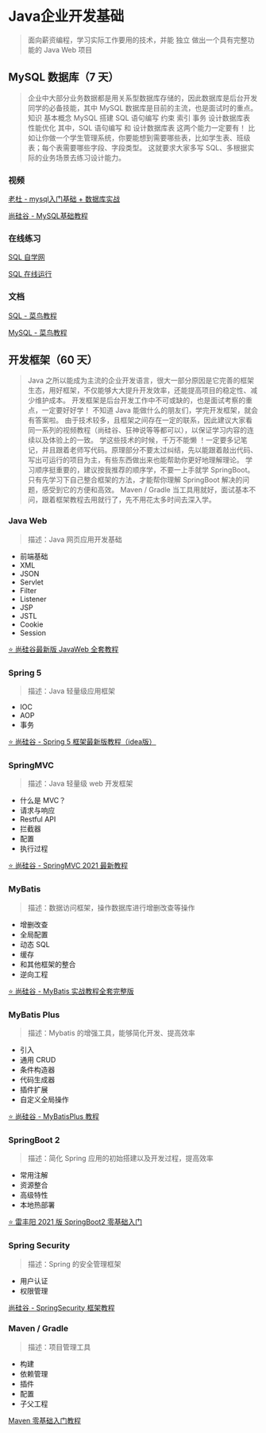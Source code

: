 # Java企业开发基础

> 面向薪资编程，学习实际工作要用的技术，并能 独立 做出一个具有完整功能的 Java Web 项目

## MySQL 数据库（7 天）

> 企业中大部分业务数据都是用关系型数据库存储的，因此数据库是后台开发同学的必备技能，其中 MySQL 数据库是目前的主流，也是面试时的重点。
> 知识
> 基本概念
> MySQL 搭建
> SQL 语句编写
> 约束
> 索引
> 事务
> 设计数据库表
> 性能优化
> 其中，SQL 语句编写 和 设计数据库表 这两个能力一定要有！
> 比如让你做一个学生管理系统，你要能想到需要哪些表，比如学生表、班级表；每个表需要哪些字段、字段类型。
> 这就要求大家多写 SQL、多根据实际的业务场景去练习设计能力。

### 视频

[老杜 - mysql入门基础 + 数据库实战](https://www.bilibili.com/video/BV1Vy4y1z7EX)


[尚硅谷 - MySQL基础教程](https://www.bilibili.com/video/BV1xW411u7ax)

### 在线练习

[SQL 自学网](http://xuesql.cn/)


[SQL 在线运行](https://www.bejson.com/runcode/sql/)

### 文档

[SQL - 菜鸟教程](https://www.runoob.com/sql/sql-tutorial.html)


[MySQL - 菜鸟教程](https://www.runoob.com/mysql/mysql-tutorial.html)

## 开发框架（60 天）

> Java 之所以能成为主流的企业开发语言，很大一部分原因是它完善的框架生态，用好框架，不仅能够大大提升开发效率，还能提高项目的稳定性、减少维护成本。
> 开发框架是后台开发工作中不可或缺的，也是面试考察的重点，一定要好好学！
> 不知道 Java 能做什么的朋友们，学完开发框架，就会有答案啦。
> 由于技术较多，且框架之间存在一定的联系，因此建议大家看同一系列的视频教程（尚硅谷、狂神说等等都可以），以保证学习内容的连续以及体验上的一致。
> 学这些技术的时候，千万不能懒 ！一定要多记笔记，并且跟着老师写代码。原理部分不要太过纠结，先以能跟着敲出代码、写出可运行的项目为主，有些东西做出来也能帮助你更好地理解理论。
> 学习顺序挺重要的，建议按我推荐的顺序学，不要一上手就学 SpringBoot。只有先学习下自己整合框架的方法，才能帮你理解 SpringBoot 解决的问题，感受到它的方便和高效。
> Maven / Gradle 当工具用就好，面试基本不问，跟着框架教程去用就行了，先不用花太多时间去深入学。

### Java Web

> 描述：Java 网页应用开发基础

* 前端基础
* XML
* JSON
* Servlet
* Filter
* Listener
* JSP
* JSTL
* Cookie
* Session

[⭐ 尚硅谷最新版 JavaWeb 全套教程](https://www.bilibili.com/video/BV1Y7411K7zz（前端部分最好也看下）)

### Spring 5

> 描述：Java 轻量级应用框架

* IOC
* AOP
* 事务

[⭐ 尚硅谷 - Spring 5 框架最新版教程（idea版）](https://www.bilibili.com/video/BV1Vf4y127N5)

### SpringMVC

> 描述：Java 轻量级 web 开发框架

* 什么是 MVC？
* 请求与响应
* Restful API
* 拦截器
* 配置
* 执行过程

[⭐ 尚硅谷 - SpringMVC 2021 最新教程](https://www.bilibili.com/video/BV1Ry4y1574R)

### MyBatis

> 描述：数据访问框架，操作数据库进行增删改查等操作

* 增删改查
* 全局配置
* 动态 SQL
* 缓存
* 和其他框架的整合
* 逆向工程

[⭐ 尚硅谷 - MyBatis 实战教程全套完整版](https://www.bilibili.com/video/BV1mW411M737)

### MyBatis Plus

> 描述：Mybatis 的增强工具，能够简化开发、提高效率

* 引入
* 通用 CRUD
* 条件构造器
* 代码生成器
* 插件扩展
* 自定义全局操作

[⭐ 尚硅谷 - MyBatisPlus 教程](https://www.bilibili.com/video/BV1Ds411E76Y)

### SpringBoot 2

> 描述：简化 Spring 应用的初始搭建以及开发过程，提高效率

* 常用注解
* 资源整合
* 高级特性
* 本地热部署

[⭐ 雷丰阳 2021 版 SpringBoot2 零基础入门](https://www.bilibili.com/video/BV19K4y1L7MT)

### Spring Security

> 描述：Spring 的安全管理框架

* 用户认证
* 权限管理

[尚硅谷 - SpringSecurity 框架教程](https://www.bilibili.com/video/BV15a411A7kP)

### Maven / Gradle

> 描述：项目管理工具

* 构建
* 依赖管理
* 插件
* 配置
* 子父工程

[Maven 零基础入门教程](https://www.bilibili.com/video/BV1TW411g7hP)
